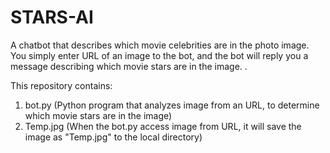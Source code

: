 # STARS-AI
A chatbot that describes which movie celebrities are in the photo image.  You simply enter URL of an image to the bot, and the bot will reply you a message describing which movie stars are in the image.
.


This repository contains:
1) bot.py (Python program that analyzes image from an URL, to determine which movie stars are in the image)
2) Temp.jpg (When the bot.py access image from URL, it will save the image as "Temp.jpg" to the local directory)
